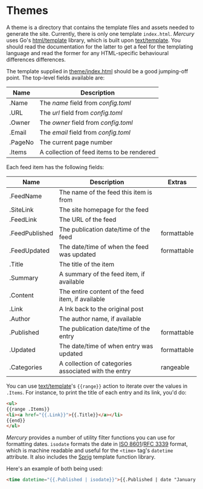 # Themes

A theme is a directory that contains the template files and assets needed to generate the site. Currently, there is only one template `index.html`. _Mercury_ uses Go's [html/template][] library, which is built upon [text/template][]. You should read the documentation for the latter to get a feel for the templating language and read the former for any HTML-specific behavioural differences differences.

[html/template]: https://golang.org/pkg/html/template/
[text/template]: https://golang.org/pkg/text/template/

The template supplied in [theme/index.html](https://github.com/kgaughan/mercury/blob/master/theme/index.html) should be a good jumping-off point. The top-level fields available are:

| Name | Description |
| ---- | ----------- |
| .Name | The _name_ field from _config.toml_ |
| .URL | The _url_ field from _config.toml_ |
| .Owner | The _owner_ field from _config.toml_ |
| .Email | The _email_ field from _config.toml_ |
| .PageNo | The current page number |
| .Items | A collection of feed items to be rendered |

Each feed item has the following fields:

| Name | Description | Extras |
| ---- | ----------- | ------ |
| .FeedName | The name of the feed this item is from | |
| .SiteLink | The site homepage for the feed | |
| .FeedLink | The URL of the feed | |
| .FeedPublished | The publication date/time of the feed | formattable |
| .FeedUpdated | The date/time of when the feed was updated | formattable |
| .Title | The title of the item | |
| .Summary | A summary of the feed item, if available | |
| .Content | The entire content of the feed item, if available | |
| .Link | A lnk back to the original post | |
| .Author | The author name, if available | |
| .Published | The publication date/time of the entry | formattable |
| .Updated | The date/time of when entry was updated | formattable |
| .Categories | A collection of categories associated with the entry | rangeable |

You can use [text/template][]'s `{{range}}` action to iterate over the values in `.Items`. For instance, to print the title of each entry and its link, you'd do:

```html
<ul>
{{range .Items}}
<li><a href="{{.Link}}">{{.Title}}</a></li>
{{end}}
</ul>
```

_Mercury_ provides a number of utility filter functions you can use for formatting dates. `isodate` formats the date in [ISO 8601][]/[RFC 3339][] format, which is machine readable and useful for the `<time>` tag's `datetime` attribute. It also includes the [Sprig][] template function library.

[ISO 8601]: https://en.wikipedia.org/wiki/ISO_8601
[RFC 3339]: https://www.ietf.org/rfc/rfc3339.txt
[Sprig]: https://masterminds.github.io/sprig/

Here's an example of both being used:

```html
<time datetime="{{.Published | isodate}}">{{.Published | date "January 2, 2006 at 15:04:05 MST"}}</time>
```
